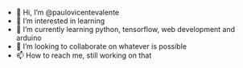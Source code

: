 - 👋 Hi, I’m @paulovicentevalente
- 👀 I’m interested in learning
- 🌱 I’m currently learning python, tensorflow, web development and arduino
- 💞️ I’m looking to collaborate on whatever is possible
- 📫 How to reach me, still working on that

<!---
paulovicentevalente/paulovicentevalente is a ✨ special ✨ repository because its `README.md` (this file) appears on your GitHub profile.
You can click the Preview link to take a look at your changes.
--->
